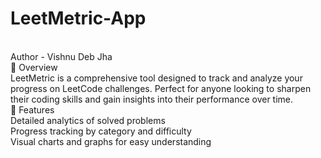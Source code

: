 # LeetMetric-App
<br>
Author - Vishnu Deb Jha
<br>
🚀 Overview 
<br>
LeetMetric is a comprehensive tool designed to track and analyze your progress on LeetCode challenges. Perfect for anyone looking to sharpen their coding skills and gain insights into their performance over time.
<br>
🔧 Features
<br>
Detailed analytics of solved problems
<br>
Progress tracking by category and difficulty
<br>
Visual charts and graphs for easy understanding
